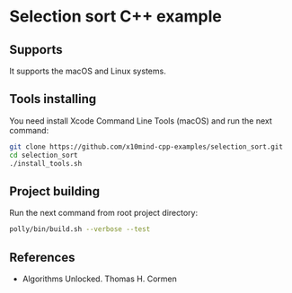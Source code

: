 # Selection sort C++ example
## Supports
It supports the macOS and Linux systems.

## Tools installing
You need install Xcode Command Line Tools (macOS) and
run the next command:

```bash
git clone https://github.com/x10mind-cpp-examples/selection_sort.git
cd selection_sort
./install_tools.sh
```

## Project building 
Run the next command from root project directory:

```bash
polly/bin/build.sh --verbose --test
```

## References

- Algorithms Unlocked. Thomas H. Cormen

